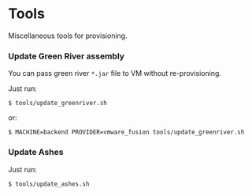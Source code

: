 # Tools

Miscellaneous tools for provisioning.

### Update Green River assembly

You can pass green river `*.jar` file to VM without re-provisioning.

Just run:

    $ tools/update_greenriver.sh

or:

    $ MACHINE=backend PROVIDER=vmware_fusion tools/update_greenriver.sh

### Update Ashes

Just run:

    $ tools/update_ashes.sh